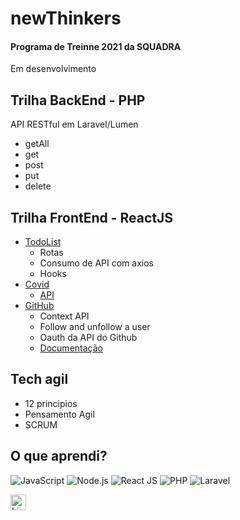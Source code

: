# newThinkers
<h4>Programa de Treinne 2021 da SQUADRA</h4>

Em desenvolvimento


<h2>Trilha BackEnd - PHP</h2>
<p>API RESTful em Laravel/Lumen</p>

  - getAll 
  - get
  - post
  - put
  - delete

<h2>Trilha FrontEnd - ReactJS</h2>

  - <a href="https://github.com/felipecarvalhogodoi98/newThinkers/tree/main/React/todolist">TodoList</a>
    - Rotas
    - Consumo de API com axios
    - Hooks
  - <a href="https://github.com/felipecarvalhogodoi98/newThinkers/tree/main/React/covid">Covid</a>
    - <a href="https://github.com/M-Media-Group/Covid-19-API">API</a> 
  - <a href="https://github.com/felipecarvalhogodoi98/newThinkers/tree/main/React/github">GitHub</a>
    - Context API
    - Follow and unfollow a user
    - Oauth da API do Github
    - <a href="https://docs.github.com/en/rest">Documentação</a> 
  
<h2>Tech agil</h2>
  
  - 12 principios
  - Pensamento Agil
  - SCRUM

<h2>O que aprendi?</h2>

![JavaScript](https://img.shields.io/badge/-Javascript-333?style=for-the-badge&logo=javascript)
![Node.js](https://img.shields.io/badge/-Node.js-333?style=for-the-badge&logo=node.js)
![React JS](https://img.shields.io/badge/-React-333?style=for-the-badge&logo=react)
![PHP](https://img.shields.io/badge/-Php-333?style=for-the-badge&logo=php)
![Laravel](https://img.shields.io/badge/-Laravel-333?style=for-the-badge&logo=laravel)

<a target="_blank" href="https://www.linkedin.com/in/felipecarvalhogodoi/">
  <img align="left" alt="LinkedIN" width="25px" src="https://logospng.org/download/linkedin/logo-linkedin-icon-2048.png" /> 
</a>

